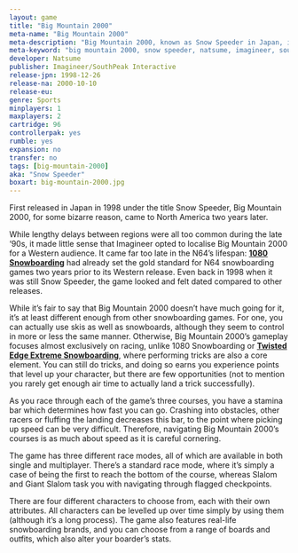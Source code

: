 ```yaml
---
layout: game
title: "Big Mountain 2000"
meta-name: "Big Mountain 2000"
meta-description: "Big Mountain 2000, known as Snow Speeder in Japan, is a snowboarding and skiing game for the Nintendo 64."
meta-keyword: "big mountain 2000, snow speeder, natsume, imagineer, southpeak interactive"
developer: Natsume
publisher: Imagineer/SouthPeak Interactive
release-jpn: 1998-12-26
release-na: 2000-10-10
release-eu:
genre: Sports
minplayers: 1
maxplayers: 2
cartridge: 96
controllerpak: yes
rumble: yes
expansion: no
transfer: no
tags: [big-mountain-2000]
aka: "Snow Speeder"
boxart: big-mountain-2000.jpg
---
```

First released in Japan in 1998 under the title Snow Speeder, Big Mountain 2000, for some bizarre reason, came to North America two years later.

While lengthy delays between regions were all too common during the late ‘90s, it made little sense that Imagineer opted to localise Big Mountain 2000 for a Western audience. It came far too late in the N64’s lifespan: [**1080 Snowboarding**](/games/1080-snowboarding.html) had already set the gold standard for N64 snowboarding games two years prior to its Western release. Even back in 1998 when it was still Snow Speeder, the game looked and felt dated compared to other releases.

While it’s fair to say that Big Mountain 2000 doesn’t have much going for it, it’s at least different enough from other snowboarding games. For one, you can actually use skis as well as snowboards, although they seem to control in more or less the same manner. Otherwise, Big Mountain 2000’s gameplay focuses almost exclusively on racing, unlike 1080 Snowboarding or [**Twisted Edge Extreme Snowboarding**](/games/twisted-edge-extreme-snowboarding.html), where performing tricks are also a core element. You can still do tricks, and doing so earns you experience points that level up your character, but there are few opportunities (not to mention you rarely get enough air time to actually land a trick successfully).

As you race through each of the game’s three courses, you have a stamina bar which determines how fast you can go. Crashing into obstacles, other racers or fluffing the landing decreases this bar, to the point where picking up speed can be very difficult. Therefore, navigating Big Mountain 2000’s courses is as much about speed as it is careful cornering.

The game has three different race modes, all of which are available in both single and multiplayer. There’s a standard race mode, where it’s simply a case of being the first to reach the bottom of the course, whereas Slalom and Giant Slalom task you with navigating through flagged checkpoints.

There are four different characters to choose from, each with their own attributes. All characters can be levelled up over time simply by using them (although it’s a long process). The game also features real-life snowboarding brands, and you can choose from a range of boards and outfits, which also alter your boarder’s stats.



